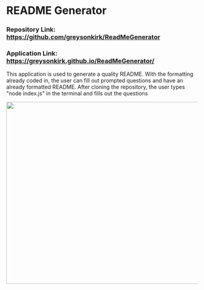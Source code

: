 # README Generator 
### Repository Link: https://github.com/greysonkirk/ReadMeGenerator 
### Application Link: https://greysonkirk.github.io/ReadMeGenerator/

This application is used to generate a quality README. With the formatting already coded in, the user can fill out prompted questions and have an already formatted README.
After cloning the repository, the user types "node index.js" in the terminal and fills out the questions

<img src="https://drive.google.com/file/d/1CzMfU_zkhDyQAuG5xCTe1Ww2BlQxvjqj/preview" width="640" height="480"></img>
 
